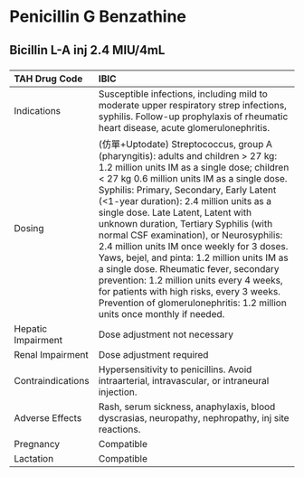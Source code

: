# Penicillin G Benzathine

## Bicillin L-A inj 2.4 MIU/4mL

##### 

| TAH Drug Code      | IBIC                                                                                                                                                                                                                                                                                                                                                                                                                                                                                                                                                                                                                                                                                                             |
|:-------------------|:-----------------------------------------------------------------------------------------------------------------------------------------------------------------------------------------------------------------------------------------------------------------------------------------------------------------------------------------------------------------------------------------------------------------------------------------------------------------------------------------------------------------------------------------------------------------------------------------------------------------------------------------------------------------------------------------------------------------|
| Indications        | Susceptible infections, including mild to moderate upper respiratory strep infections, syphilis. Follow-up prophylaxis of rheumatic heart disease, acute glomerulonephritis.                                                                                                                                                                                                                                                                                                                                                                                                                                                                                                                                     |
| Dosing             | (仿單+Uptodate) Streptococcus, group A (pharyngitis): adults and children > 27 kg: 1.2 million units IM as a single dose; children < 27 kg 0.6 million units IM as a single dose. Syphilis: Primary, Secondary, Early Latent (<1-year duration): 2.4 million units as a single dose. Late Latent, Latent with unknown duration, Tertiary Syphilis (with normal CSF examination), or Neurosyphilis: 2.4 million units IM once weekly for 3 doses. Yaws, bejel, and pinta: 1.2 million units IM as a single dose. Rheumatic fever, secondary prevention: 1.2 million units every 4 weeks, for patients with high risks, every 3 weeks. Prevention of glomerulonephritis: 1.2 million units once monthly if needed. |
| Hepatic Impairment | Dose adjustment not necessary                                                                                                                                                                                                                                                                                                                                                                                                                                                                                                                                                                                                                                                                                    |
| Renal Impairment   | Dose adjustment required                                                                                                                                                                                                                                                                                                                                                                                                                                                                                                                                                                                                                                                                                         |
| Contraindications  | Hypersensitivity to penicillins. Avoid intraarterial, intravascular, or intraneural injection.                                                                                                                                                                                                                                                                                                                                                                                                                                                                                                                                                                                                                   |
| Adverse Effects    | Rash, serum sickness, anaphylaxis, blood dyscrasias, neuropathy, nephropathy, inj site reactions.                                                                                                                                                                                                                                                                                                                                                                                                                                                                                                                                                                                                                |
| Pregnancy          | Compatible                                                                                                                                                                                                                                                                                                                                                                                                                                                                                                                                                                                                                                                                                                       |
| Lactation          | Compatible                                                                                                                                                                                                                                                                                                                                                                                                                                                                                                                                                                                                                                                                                                       |

